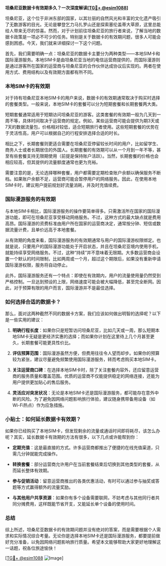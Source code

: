 **坦桑尼亚数据卡有效期多久？一次深度解读[[TG💪+ @esim1088](https://t.me/s/esim1088)]**

坦桑尼亚，这个位于非洲东部的国家，以其壮丽的自然风光和丰富的文化遗产吸引了无数游客的目光。无论是攀登乞力马扎罗山还是探索塞伦盖蒂大草原，这里总能给人带来无尽的惊喜。然而，对于计划前往坦桑尼亚的旅行者来说，了解当地的数据卡政策是一项必不可少的任务。特别是关于数据卡的有效期问题，很多人可能会感到困惑。今天，我们就来详细探讨一下这个问题。

首先，我们需要明确一点：坦桑尼亚的数据卡主要分为两种类型——本地SIM卡和国际漫游服务。本地SIM卡是由坦桑尼亚当地的电信运营商提供的，而国际漫游则是通过游客所在国家的运营商与坦桑尼亚的合作伙伴达成协议后实现的。两者在使用方式、费用结构以及有效期方面都有所不同。

### 本地SIM卡的有效期

对于持有坦桑尼亚本地SIM卡的用户来说，数据卡的有效期通常取决于购买时选择的套餐类型。一般来说，本地SIM卡的套餐可以分为短期套餐和长期套餐两大类。

短期套餐通常适用于短期访问坦桑尼亚的游客。这类套餐的有效期一般为几天到一周不等，具体时间取决于运营商的规定。例如，某些运营商可能会提供为期3天或7天的数据流量包，价格相对较低，适合短期旅行者使用。这些短期套餐的优势在于灵活性高，用户可以根据自己的行程安排选择合适的时长。

相比之下，长期套餐则更适合需要在坦桑尼亚停留较长时间的用户，比如留学生、商务人士或者长期居住的外国人。长期套餐的有效期可以从一个月到一年不等，甚至有些套餐支持无限期使用（前提是保持账户活跃）。当然，长期套餐的价格也会相应较高，但其提供的流量额度通常也更为充裕。

需要注意的是，无论选择哪种套餐，用户都需要定期检查账户余额以确保服务不断档。如果账户余额不足，运营商可能会暂停用户的网络服务。因此，在使用本地SIM卡时，建议用户提前规划好流量消耗，并及时充值续费。

### 国际漫游服务的有效期

与本地SIM卡相比，国际漫游服务的操作要简单得多。只需激活所在国家的国际漫游功能，即可在坦桑尼亚享受移动网络服务。不过，这种方式的最大缺点就是费用高昂。国际漫游的资费标准由用户所在国家的运营商决定，通常按分钟、短信或数据流量计费，且单价远高于本地套餐。

从有效期的角度来看，国际漫游服务的有效期通常与用户的国际漫游权限绑定。也就是说，只要用户的国际漫游功能处于开启状态，并且在坦桑尼亚境内使用手机，就能持续享受网络服务。不过，这种“持续”并不意味着无限期。大多数运营商会设置一个默认的时间限制，比如两周或一个月，超过这个期限后，如果没有重新申请国际漫游权限，服务将自动停止。

此外，国际漫游服务还有一个特点：即使在有效期内，用户的流量使用量仍然受到严格控制。一旦达到预设的上限，网络速度可能会被大幅降低，甚至完全断网。因此，对于预算有限的用户而言，国际漫游并不是最佳选择。

### 如何选择合适的数据卡？

那么，面对这两种截然不同的数据卡方案，我们应该如何做出明智的选择呢？以下是一些实用的建议：

1. **明确行程长度**：如果你只是短暂访问坦桑尼亚，比如几天或一周，那么短期本地SIM卡无疑是更经济实惠的选择；而如果你计划在这里待上几个月甚至更久，长期套餐可能更具性价比。

2. **评估预算范围**：国际漫游虽然方便，但费用往往令人望而却步。如果你的预算较为紧张，建议尽量避免频繁使用国际漫游服务，转而考虑购买本地SIM卡。

3. **关注运营商口碑**：在选择本地SIM卡时，除了关注套餐内容外，还应留意运营商的服务质量和覆盖范围。优质的运营商不仅能提供稳定的网络连接，还能为用户提供更加贴心的售后服务。

4. **灵活应对突发状况**：无论是本地SIM卡还是国际漫游服务，都可能存在意外中断的风险。为了避免因网络问题影响旅行体验，建议随身携带备用设备（如Wi-Fi热点）作为应急措施。

### 小贴士：如何延长数据卡有效期？

如果你已经购买了本地SIM卡，但发现剩余的流量或通话时间即将耗尽，该怎么办呢？其实，延长数据卡有效期的方法有很多，以下几点或许能帮到你：

- **定期充值**：这是最直接的方式。许多运营商都推出了便捷的在线充值渠道，只需几分钟就能完成操作。
  
- **转换套餐**：部分运营商允许用户在当前套餐结束后切换到其他类型的套餐，从而延长整体有效期。

- **参与促销活动**：留意运营商推出的各类优惠活动，有时可以通过参与抽奖或答题等方式赢得额外的流量奖励。

- **与其他用户共享资源**：如果你有多个设备需要联网，不妨考虑与其他同行者共同分摊费用，这样既能节省开支，又能延长单个设备的使用时间。

### 总结

综上所述，坦桑尼亚数据卡的有效期问题并没有绝对的答案，而是需要根据个人需求和实际情况综合考量。无论你是选择本地SIM卡还是国际漫游服务，都要提前做好充分准备，以免因网络问题影响旅行质量。希望本文能够帮助大家更好地理解这一话题，祝各位旅途愉快！

[[TG💪+ @esim1088](https://t.me/s/esim1088) ![Image](https://i.postimg.cc/4NQfJmqS/Snipaste-2025-05-13-00-14-12.png)]